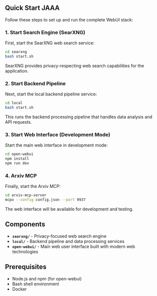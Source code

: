 ## Quick Start JAAA 

Follow these steps to set up and run the complete WebUI stack:

### 1. Start Search Engine (SearXNG)

First, start the SearXNG web search service:

```bash
cd searxng
bash start.sh
```

SearXNG provides privacy-respecting web search capabilities for the application.

### 2. Start Backend Pipeline

Next, start the local backend pipeline service:

```bash
cd local
bash start.sh
```

This runs the backend processing pipeline that handles data analysis and API requests.

### 3. Start Web Interface (Development Mode)

Start the main web interface in development mode:

```bash
cd open-webui
npm install
npm run dev
```

### 4. Arxiv MCP

Finally, start the Arxiv MCP:

```bash
cd arxiv-mcp-server
mcpo --config config.json --port 9937
```

The web interface will be available for development and testing.

## Components

- **`searxng/`** - Privacy-focused web search engine
- **`local/`** - Backend pipeline and data processing services  
- **`open-webui/`** - Main web user interface built with modern web technologies

## Prerequisites

- Node.js and npm (for open-webui)
- Bash shell environment
- Docker
